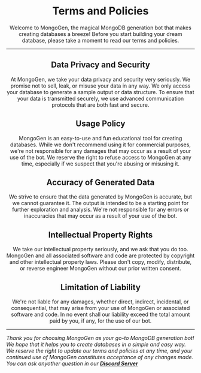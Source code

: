 <h1 align="center">Terms and Policies</h1>

<p align="center">Welcome to MongoGen, the magical MongoDB generation bot that makes creating databases a breeze! Before you start building your dream database, please take a moment to read our terms and policies. </p>

***
<h2 align="center">Data Privacy and Security</h2>
<p align="center">At MongoGen, we take your data privacy and security very seriously. We promise not to sell, leak, or misuse your data in any way. We only access your database to generate a sample output or data structure. To ensure that your data is transmitted securely, we use advanced communication protocols that are both fast and secure.</p>

<h2 align="center">Usage Policy</h2>
<p align="center">MongoGen is an easy-to-use and fun educational tool for creating databases. While we don't recommend using it for commercial purposes, we're not responsible for any damages that may occur as a result of your use of the bot. We reserve the right to refuse access to MongoGen at any time, especially if we suspect that you're abusing or misusing it.</p>

<h2 align="center">Accuracy of Generated Data</h2>
<p align="center">We strive to ensure that the data generated by MongoGen is accurate, but we cannot guarantee it. The output is intended to be a starting point for further exploration and analysis. We're not responsible for any errors or inaccuracies that may occur as a result of your use of the bot.</p>

<h2 align="center">Intellectual Property Rights</h2>
<p align="center">We take our intellectual property seriously, and we ask that you do too. MongoGen and all associated software and code are protected by copyright and other intellectual property laws. Please don't copy, modify, distribute, or reverse engineer MongoGen without our prior written consent.</p>

<h2 align="center">Limitation of Liability</h2>
<p align="center">We're not liable for any damages, whether direct, indirect, incidental, or consequential, that may arise from your use of MongoGen or associated software and code. In no event shall our liability exceed the total amount paid by you, if any, for the use of our bot.</p>

***
*Thank you for choosing MongoGen as your go-to MongoDB generation bot! We hope that it helps you to create databases in a simple and easy way. We reserve the right to update our terms and policies at any time, and your continued use of MongoGen constitutes acceptance of any changes made. You can ask anyother question in our [**Discord Server**](https://discord.gg/uoaio)*
